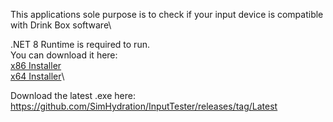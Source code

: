 This applications sole purpose is to check if your input device is compatible with Drink Box software\

.NET 8 Runtime is required to run.\
You can download it here:\
[x86 Installer](https://dotnet.microsoft.com/en-us/download/dotnet/thank-you/runtime-desktop-8.0.1-windows-x86-installer)\
[x64 Installer](https://dotnet.microsoft.com/en-us/download/dotnet/thank-you/runtime-desktop-8.0.1-windows-x64-installer)\

Download the latest .exe here:\
https://github.com/SimHydration/InputTester/releases/tag/Latest

